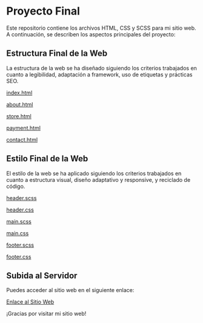 # Proyecto Final

Este repositorio contiene los archivos HTML, CSS y SCSS para mi sitio web. A continuación, se describen los aspectos principales del proyecto:

## Estructura Final de la Web

La estructura de la web se ha diseñado siguiendo los criterios trabajados en cuanto a legibilidad, adaptación a framework, uso de etiquetas y prácticas SEO. 

[index.html](https://github.com/SagaLucilfer/SagaLucilfer.github.io/blob/main/index.html)

[about.html](https://github.com/SagaLucilfer/SagaLucilfer.github.io/blob/main/about.html)

[store.html](https://github.com/SagaLucilfer/SagaLucilfer.github.io/blob/main/store.html)

[payment.html](https://github.com/SagaLucilfer/SagaLucilfer.github.io/blob/main/payment.html)

[contact.html](https://github.com/SagaLucilfer/SagaLucilfer.github.io/blob/main/contact.html)

## Estilo Final de la Web

El estilo de la web se ha aplicado siguiendo los criterios trabajados en cuanto a estructura visual, diseño adaptativo y responsive, y reciclado de código.

[header.scss](https://github.com/SagaLucilfer/SagaLucilfer.github.io/blob/main/styles/header.scss)

[header.css](https://github.com/SagaLucilfer/SagaLucilfer.github.io/blob/main/styles/header.css)

[main.scss](https://github.com/SagaLucilfer/SagaLucilfer.github.io/blob/main/styles/main.scss)

[main.css](https://github.com/SagaLucilfer/SagaLucilfer.github.io/blob/main/styles/main.css)

[footer.scss](https://github.com/SagaLucilfer/SagaLucilfer.github.io/blob/main/styles/footer.scss)

[footer.css](https://github.com/SagaLucilfer/SagaLucilfer.github.io/blob/main/styles/footer.css)

## Subida al Servidor

Puedes acceder al sitio web en el siguiente enlace:

[Enlace al Sitio Web](https://SagaLucilfer.github.io)

¡Gracias por visitar mi sitio web!

